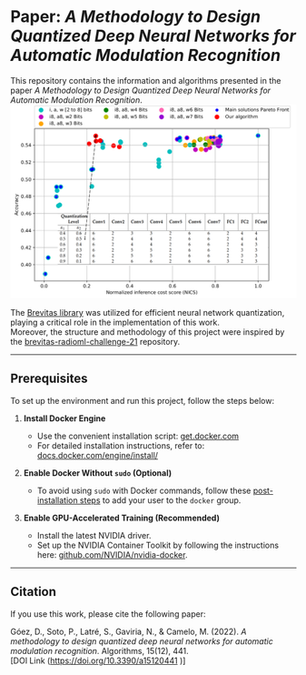 # Paper: *A Methodology to Design Quantized Deep Neural Networks for Automatic Modulation Recognition*

This repository contains the information and algorithms presented in the paper *A Methodology to Design Quantized Deep Neural Networks for Automatic Modulation Recognition*.
![Automatic Modulation Recognition](https://github.com/DGoezSanchez/A-Methodology-to-Design-Quantized-Deep-Neural-Networks-for-Automatic-Modulation-Recognition/blob/main/Automatic%20Modulation%20Recognition/Figures/Plot_all_solutions.png)


The [Brevitas library](https://github.com/Xilinx/brevitas/tree/master) was utilized for efficient neural network quantization, playing a critical role in the implementation of this work.  
Moreover, the structure and methodology of this project were inspired by the [brevitas-radioml-challenge-21](https://github.com/Xilinx/brevitas-radioml-challenge-21) repository.

---

## Prerequisites

To set up the environment and run this project, follow the steps below:

1. **Install Docker Engine**  
   - Use the convenient installation script: [get.docker.com](https://get.docker.com)  
   - For detailed installation instructions, refer to: [docs.docker.com/engine/install/](https://docs.docker.com/engine/install/)  

2. **Enable Docker Without `sudo` (Optional)**  
   - To avoid using `sudo` with Docker commands, follow these [post-installation steps](https://docs.docker.com/engine/install/linux-postinstall/) to add your user to the `docker` group.

3. **Enable GPU-Accelerated Training (Recommended)**  
   - Install the latest NVIDIA driver.  
   - Set up the NVIDIA Container Toolkit by following the instructions here: [github.com/NVIDIA/nvidia-docker](https://github.com/NVIDIA/nvidia-docker).

---

## Citation

If you use this work, please cite the following paper:

Góez, D., Soto, P., Latré, S., Gaviria, N., & Camelo, M. (2022). *A methodology to design quantized deep neural networks for automatic modulation recognition*. Algorithms, 15(12), 441.  
[DOI Link (https://doi.org/10.3390/a15120441 )]
